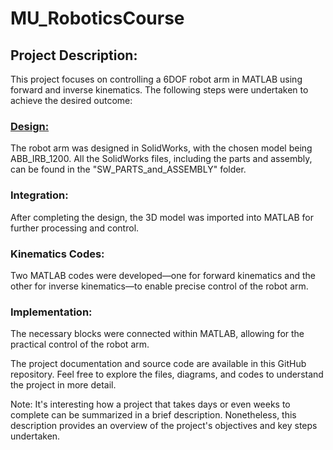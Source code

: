 # MU_RoboticsCourse

## Project Description:

This project focuses on controlling a 6DOF robot arm in MATLAB using forward and inverse kinematics. The following steps were undertaken to achieve the desired outcome:

### [Design:](link:"SW_PARTS_and_ASSEMPLY") 
The robot arm was designed in SolidWorks, with the chosen model being ABB_IRB_1200. All the SolidWorks files, including the parts and assembly, can be found in the "SW_PARTS_and_ASSEMBLY" folder.

### Integration: 
After completing the design, the 3D model was imported into MATLAB for further processing and control.

### Kinematics Codes:
Two MATLAB codes were developed—one for forward kinematics and the other for inverse kinematics—to enable precise control of the robot arm.

### Implementation: 
The necessary blocks were connected within MATLAB, allowing for the practical control of the robot arm.

The project documentation and source code are available in this GitHub repository. Feel free to explore the files, diagrams, and codes to understand the project in more detail.

Note: It's interesting how a project that takes days or even weeks to complete can be summarized in a brief description. Nonetheless, this description provides an overview of the project's objectives and key steps undertaken.


